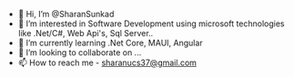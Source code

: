 - 👋 Hi, I’m @SharanSunkad
- 👀 I’m interested in Software Development using microsoft technologies like .Net/C#, Web Api's, Sql Server..
- 🌱 I’m currently learning .Net Core, MAUI, Angular
- 💞️ I’m looking to collaborate on ...
- 📫 How to reach me - sharanucs37@gmail.com

<!---
SharanSunkad/SharanSunkad is a ✨ special ✨ repository because its `README.md` (this file) appears on your GitHub profile.
You can click the Preview link to take a look at your changes.
--->
